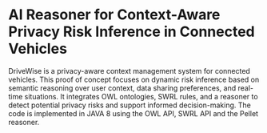 # AI Reasoner for Context-Aware Privacy Risk Inference in Connected Vehicles
DriveWise is a privacy-aware context management system for connected vehicles. This proof of concept focuses on dynamic risk inference based on semantic reasoning over user context, data sharing preferences, and real-time situations. It integrates OWL ontologies, SWRL rules, and a reasoner to detect potential privacy risks and support informed decision-making.
The code is implemented in JAVA 8 using the OWL API, SWRL API and the Pellet reasoner.
